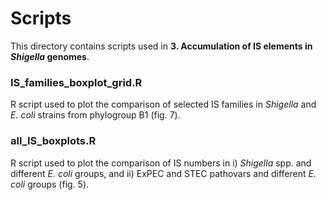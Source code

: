 # Scripts
This directory contains scripts used in **3. Accumulation of IS elements in _Shigella_ genomes**.

### IS_families_boxplot_grid.R
R script used to plot the comparison of selected IS families in _Shigella_ and _E. coli_ strains from phylogroup B1 (fig. 7).

### all_IS_boxplots.R
R script used to plot the comparison of IS numbers in i) _Shigella_ spp. and different _E. coli_ groups, and ii) ExPEC and 
STEC pathovars and different _E. coli_ groups (fig. 5).

